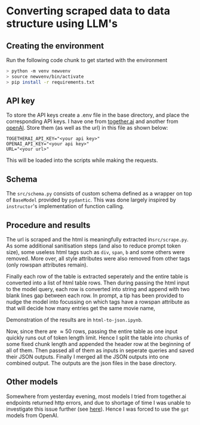 # Converting scraped data to data structure using LLM's

## Creating the environment

Run the following code chunk to get started with the environment

```bash
> python -m venv newvenv
> source newvenv/bin/activate
> pip install -r requirements.txt
```

## API key

To store the API keys create a .env file in the base directory, and place the corresponding API keys. I have one from [together.ai](http://together.ai/) and another from [openAI](https://openai.com/blog/openai-api). Store them (as well as the url) in this file as shown below:

```
TOGETHERAI_API_KEY="<your api key>"
OPENAI_API_KEY="<your api key>"
URL="<your url>"
```

This will be loaded into the scripts while making the requests.

## Schema

The `src/schema.py` consists of custom schema defined as a wrapper on top of `BaseModel` provided by `pydantic`. This was done largely inspired by `instructor`'s implementation of function calling.

## Procedure and results

The url is scraped and the html is meaningfully extracted in`src/scrape.py`. As some additional sanitisation steps (and also to reduce prompt token size), some useless html tags such as `div`, `span`, `b` and some others were removed. More over, all style attributes were also removed from other tags (only rowspan attributes remain).

Finally each row of the table is extracted seperately and the entire table is converted into a list of html table rows. Then during passing the html input to the model query, each row is converted into string and append with two blank lines gap between each row. In prompt, a tip has been provided to nudge the model into focussing on which tags have a rowspan attribute as that will decide how many entries get the same movie name,

Demonstration of the results are in `html-to-json.ipynb`.

Now, since there are $\approx 50$ rows, passing the entire table as one input quickly runs out of token length limit. Hence I split the table into chunks of some fixed chunk length and appended the header row at the beginning of all of them. Then passed all of them as inputs in seperate queries and saved their JSON outputs. Finally I merged all the JSON outputs into one combined output. The outputs are the json files in the base directory.

## Other models

Somewhere from yesterday evening, most models I tried from together.ai endpoints returned http errors, and due to shortage of time I was unable to investigate this issue further (see [here](src/html-to-json.ipynb#trying-with-mistral-and-llama)). Hence I was forced to use the `gpt` models from OpenAI. 

